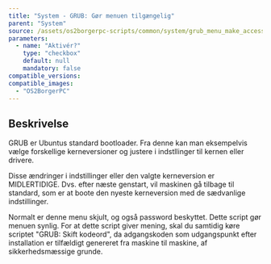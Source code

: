 ```yaml
---
title: "System - GRUB: Gør menuen tilgængelig"
parent: "System"
source: /assets/os2borgerpc-scripts/common/system/grub_menu_make_accessible.sh
parameters:
  - name: "Aktivér?"
    type: "checkbox"
    default: null
    mandatory: false
compatible_versions: 
compatible_images:
  - "OS2BorgerPC"
---
```


## Beskrivelse
GRUB er Ubuntus standard bootloader. Fra denne kan man eksempelvis vælge forskellige kerneversioner og justere i indstllinger til kernen eller drivere.

Disse ændringer i indstillinger eller den valgte kerneversion er MIDLERTIDIGE. Dvs. efter næste genstart, vil maskinen gå tilbage til standard, som er at boote den nyeste kerneversion med de sædvanlige indstillinger.

Normalt er denne menu skjult, og også password beskyttet.
Dette script gør menuen synlig. For at dette script giver mening, skal du samtidig køre scriptet "GRUB: Skift kodeord", da adgangskoden som udgangspunkt efter installation er tilfældigt genereret fra maskine til maskine, af sikkerhedsmæssige grunde.